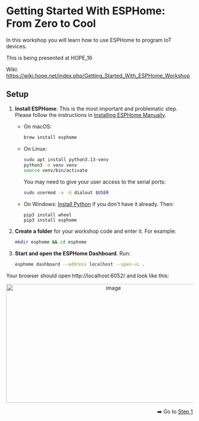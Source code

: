 # Getting Started With ESPHome: From Zero to Cool

In this workshop you will learn how to use ESPHome to program IoT devices.

This is being presented at HOPE_16

Wiki: https://wiki.hope.net/index.php/Getting_Started_With_ESPHome_Workshop


## Setup

1. **Install ESPHome**: This is the most important and problematic step. Please follow the instructions in [Installing ESPHome Manually](https://esphome.io/guides/installing_esphome.html).

    - On macOS:
      ```sh
      brew install esphome
      ```

    - On Linux:
      ```sh
      sudo apt install python3.13-venv
      python3 -m venv venv
      source venv/bin/activate
      ```

      You may need to give your user access to the serial ports:
      ```sh
      sudo usermod -a -G dialout $USER
      ```

    - On Windows:
      [Install Python](https://www.python.org/downloads/) if you don't have it already. Then:
      ```
      pip3 install wheel
      pip3 install esphome
      ```

1. **Create a folder** for your workshop code and enter it. For example:

    ```bash
    mkdir esphome && cd esphome
    ```

1. **Start and open the ESPHome Dashboard**. Run:

    ```bash
    esphome dashboard --address localhost --open-ui .
    ```

Your browser should open http://localhost:6052/ and look like this:

<div align=center>
  
  <img width="563" height="320" align="center" alt="image" src="https://github.com/user-attachments/assets/9ed0ca11-367a-46d9-853e-db6cd1a0ff52" />
  
</div>

<div align=right><p>

➡️ Go to [Step 1](step-1/INSTRUCTIONS.md)

</p></div>

